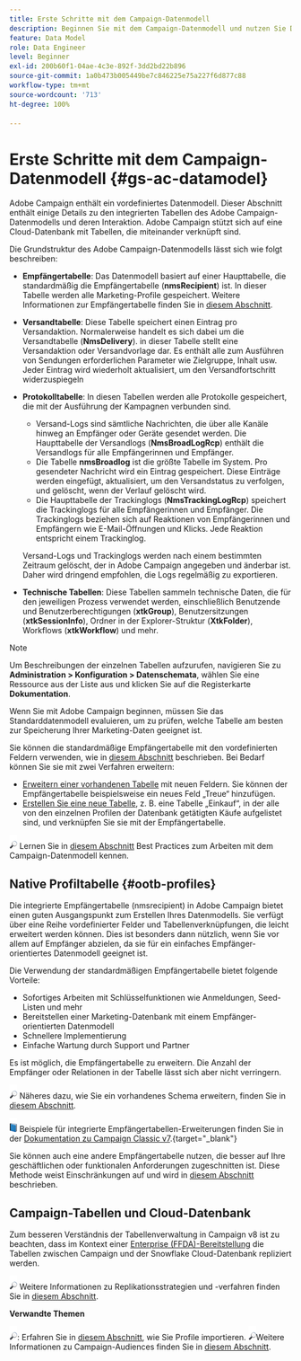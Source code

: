 ```yaml
---
title: Erste Schritte mit dem Campaign-Datenmodell
description: Beginnen Sie mit dem Campaign-Datenmodell und nutzen Sie Daten aus Ihren Quellen, um Ihre Kommunikations- und Marketing-Ergebnisse zu nutzen.
feature: Data Model
role: Data Engineer
level: Beginner
exl-id: 200b60f1-04ae-4c3e-892f-3dd2bd22b896
source-git-commit: 1a0b473b005449be7c846225e75a227f6d877c88
workflow-type: tm+mt
source-wordcount: '713'
ht-degree: 100%

---
```


# Erste Schritte mit dem Campaign-Datenmodell {#gs-ac-datamodel}

Adobe Campaign enthält ein vordefiniertes Datenmodell. Dieser Abschnitt enthält einige Details zu den integrierten Tabellen des Adobe Campaign-Datenmodells und deren Interaktion. Adobe Campaign stützt sich auf eine Cloud-Datenbank mit Tabellen, die miteinander verknüpft sind.

Die Grundstruktur des Adobe Campaign-Datenmodells lässt sich wie folgt beschreiben:

* **Empfängertabelle**: Das Datenmodell basiert auf einer Haupttabelle, die standardmäßig die Empfängertabelle (**nmsRecipient**) ist. In dieser Tabelle werden alle Marketing-Profile gespeichert. Weitere Informationen zur Empfängertabelle finden Sie in [diesem Abschnitt](#ootb-profiles).

* **Versandtabelle**: Diese Tabelle speichert einen Eintrag pro Versandaktion. Normalerweise handelt es sich dabei um die Versandtabelle (**NmsDelivery**). in dieser Tabelle stellt eine Versandaktion oder Versandvorlage dar. Es enthält alle zum Ausführen von Sendungen erforderlichen Parameter wie Zielgruppe, Inhalt usw. Jeder Eintrag wird wiederholt aktualisiert, um den Versandfortschritt widerzuspiegeln

* **Protokolltabelle**: In diesen Tabellen werden alle Protokolle gespeichert, die mit der Ausführung der Kampagnen verbunden sind.

   * Versand-Logs sind sämtliche Nachrichten, die über alle Kanäle hinweg an Empfänger oder Geräte gesendet werden. Die Haupttabelle der Versandlogs (**NmsBroadLogRcp**) enthält die Versandlogs für alle Empfängerinnen und Empfänger.
   * Die Tabelle **nmsBroadlog** ist die größte Tabelle im System. Pro gesendeter Nachricht wird ein Eintrag gespeichert. Diese Einträge werden eingefügt, aktualisiert, um den Versandstatus zu verfolgen, und gelöscht, wenn der Verlauf gelöscht wird.
   * Die Haupttabelle der Trackinglogs (**NmsTrackingLogRcp**) speichert die Trackinglogs für alle Empfängerinnen und Empfänger. Die Trackinglogs beziehen sich auf Reaktionen von Empfängerinnen und Empfängern wie E-Mail-Öffnungen und Klicks. Jede Reaktion entspricht einem Trackinglog.

  Versand-Logs und Trackinglogs werden nach einem bestimmten Zeitraum gelöscht, der in Adobe Campaign angegeben und änderbar ist. Daher wird dringend empfohlen, die Logs regelmäßig zu exportieren.

* **Technische Tabellen**: Diese Tabellen sammeln technische Daten, die für den jeweiligen Prozess verwendet werden, einschließlich Benutzende und Benutzerberechtigungen (**xtkGroup**), Benutzersitzungen (**xtkSessionInfo**), Ordner in der Explorer-Struktur (**XtkFolder**), Workflows (**xtkWorkflow**) und mehr.

>[!NOTE]
>
>Um Beschreibungen der einzelnen Tabellen aufzurufen, navigieren Sie zu **Administration > Konfiguration > Datenschemata**, wählen Sie eine Ressource aus der Liste aus und klicken Sie auf die Registerkarte **Dokumentation**.

Wenn Sie mit Adobe Campaign beginnen, müssen Sie das Standarddatenmodell evaluieren, um zu prüfen, welche Tabelle am besten zur Speicherung Ihrer Marketing-Daten geeignet ist.

Sie können die standardmäßige Empfängertabelle mit den vordefinierten Feldern verwenden, wie in [diesem Abschnitt](#ootb-profiles) beschrieben. Bei Bedarf können Sie sie mit zwei Verfahren erweitern:

* [Erweitern einer vorhandenen Tabelle](extend-schema.md) mit neuen Feldern. Sie können der Empfängertabelle beispielsweise ein neues Feld „Treue“ hinzufügen.
* [Erstellen Sie eine neue Tabelle](create-schema.md), z. B. eine Tabelle „Einkauf“, in der alle von den einzelnen Profilen der Datenbank getätigten Käufe aufgelistet sind, und verknüpfen Sie sie mit der Empfängertabelle.

![](../assets/do-not-localize/glass.png) Lernen Sie in [diesem Abschnitt](datamodel-best-practices.md) Best Practices zum Arbeiten mit dem Campaign-Datenmodell kennen.

## Native Profiltabelle {#ootb-profiles}

Die integrierte Empfängertabelle (nmsrecipient) in Adobe Campaign bietet einen guten Ausgangspunkt zum Erstellen Ihres Datenmodells. Sie verfügt über eine Reihe vordefinierter Felder und Tabellenverknüpfungen, die leicht erweitert werden können. Dies ist besonders dann nützlich, wenn Sie vor allem auf Empfänger abzielen, da sie für ein einfaches Empfänger-orientiertes Datenmodell geeignet ist.

Die Verwendung der standardmäßigen Empfängertabelle bietet folgende Vorteile:

* Sofortiges Arbeiten mit Schlüsselfunktionen wie Anmeldungen, Seed-Listen und mehr
* Bereitstellen einer Marketing-Datenbank mit einem Empfänger-orientierten Datenmodell
* Schnellere Implementierung
* Einfache Wartung durch Support und Partner

Es ist möglich, die Empfängertabelle zu erweitern. Die Anzahl der Empfänger oder Relationen in der Tabelle lässt sich aber nicht verringern.

![](../assets/do-not-localize/glass.png) Näheres dazu, wie Sie ein vorhandenes Schema erweitern, finden Sie in [diesem Abschnitt](extend-schema.md).

![](../assets/do-not-localize/book.png) Beispiele für integrierte Empfängertabellen-Erweiterungen finden Sie in der [Dokumentation zu Campaign Classic v7](https://experienceleague.adobe.com/docs/campaign-classic/using/configuring-campaign-classic/editing-schemas/examples-of-schemas-edition.html?lang=de#extending-a-table).{target="_blank"}

Sie können auch eine andere Empfängertabelle nutzen, die besser auf Ihre geschäftlichen oder funktionalen Anforderungen zugeschnitten ist. Diese Methode weist Einschränkungen auf und wird in [diesem Abschnitt](custom-recipient.md) beschrieben.

## Campaign-Tabellen und Cloud-Datenbank

Zum besseren Verständnis der Tabellenverwaltung in Campaign v8 ist zu beachten, dass im Kontext einer [Enterprise (FFDA)-Bereitstellung](../architecture/enterprise-deployment.md) die Tabellen zwischen Campaign und der Snowflake Cloud-Datenbank repliziert werden.

![](../assets/do-not-localize/glass.png) Weitere Informationen zu Replikationsstrategien und -verfahren finden Sie in [diesem Abschnitt](../architecture/replication.md).

**Verwandte Themen**

![](../assets/do-not-localize/glass.png): Erfahren Sie in [diesem Abschnitt](../start/import.md), wie Sie Profile importieren.
![](../assets/do-not-localize/glass.png)Weitere Informationen zu Campaign-Audiences finden Sie in [diesem Abschnitt](../start/audiences.md).

